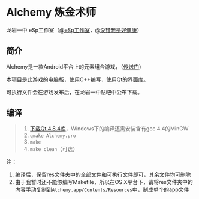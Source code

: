Alchemy 炼金术师
==========

龙岩一中 eSp工作室（[@eSp工作室](http://weibo.com/lyyzesp)，[@没错我是好健康](http://weibo.com/hjkcai)）

简介
----------

Alchemy是一款Android平台上的元素组合游戏，（[传送门](http://www.coolapk.com/game/2812/)）

本项目是此游戏的电脑版，使用C++编写，使用Qt的界面库。

可执行文件会在游戏发布后，在龙岩一中贴吧中公布下载。

编译
----------

> 1. [下载Qt 4.8.4库](http://qt-project.org/downloads)，Windows下的编译还需安装含有gcc 4.4的MinGW
> 2. `qmake Alchemy.pro`
> 3. `make`
> 4. `make clean`（可选）

注：

1. 编译后，保留res文件夹中的全部文件和可执行文件即可，其余文件均可删除
2. 由于我暂时还不能够编写Makefile，所以在OS X平台下，请将res文件夹中的内容手动复制到`Alchemy.app/Contents/Resources`中，制成单个的app文件